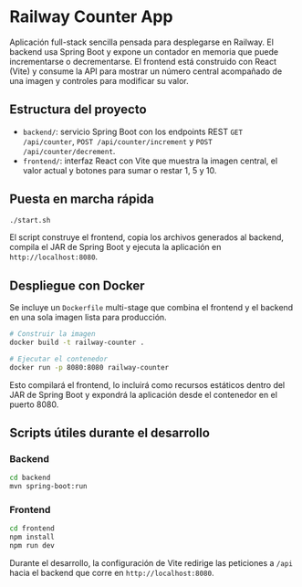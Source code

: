 # Railway Counter App

Aplicación full-stack sencilla pensada para desplegarse en Railway. El backend usa Spring Boot y expone un contador en memoria que puede incrementarse o decrementarse. El frontend está construido con React (Vite) y consume la API para mostrar un número central acompañado de una imagen y controles para modificar su valor.

## Estructura del proyecto

- `backend/`: servicio Spring Boot con los endpoints REST `GET /api/counter`, `POST /api/counter/increment` y `POST /api/counter/decrement`.
- `frontend/`: interfaz React con Vite que muestra la imagen central, el valor actual y botones para sumar o restar 1, 5 y 10.

## Puesta en marcha rápida

```bash
./start.sh
```

El script construye el frontend, copia los archivos generados al backend, compila el JAR de Spring Boot y ejecuta la aplicación en `http://localhost:8080`.

## Despliegue con Docker

Se incluye un `Dockerfile` multi-stage que combina el frontend y el backend en una sola imagen lista para producción.

```bash
# Construir la imagen
docker build -t railway-counter .

# Ejecutar el contenedor
docker run -p 8080:8080 railway-counter
```

Esto compilará el frontend, lo incluirá como recursos estáticos dentro del JAR de Spring Boot y expondrá la aplicación desde el contenedor en el puerto 8080.

## Scripts útiles durante el desarrollo

### Backend

```bash
cd backend
mvn spring-boot:run
```

### Frontend

```bash
cd frontend
npm install
npm run dev
```

Durante el desarrollo, la configuración de Vite redirige las peticiones a `/api` hacia el backend que corre en `http://localhost:8080`.
